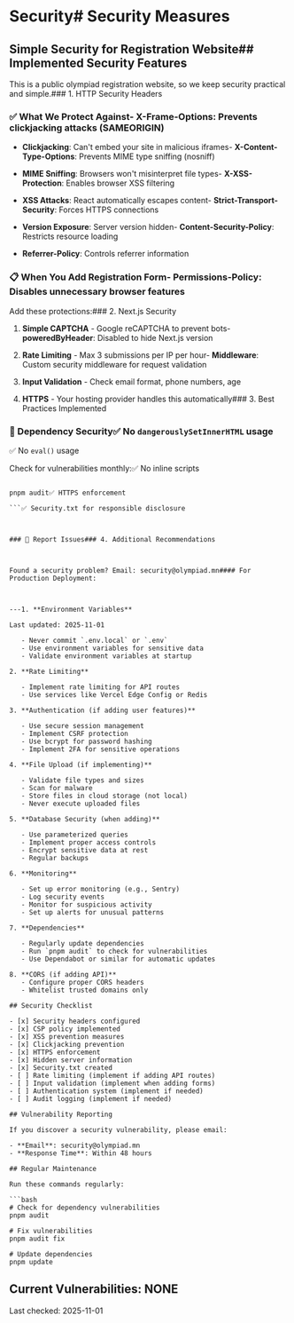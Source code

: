 # Security# Security Measures



## Simple Security for Registration Website## Implemented Security Features



This is a public olympiad registration website, so we keep security practical and simple.### 1. HTTP Security Headers



### ✅ What We Protect Against- **X-Frame-Options**: Prevents clickjacking attacks (SAMEORIGIN)

- **Clickjacking**: Can't embed your site in malicious iframes- **X-Content-Type-Options**: Prevents MIME type sniffing (nosniff)

- **MIME Sniffing**: Browsers won't misinterpret file types- **X-XSS-Protection**: Enables browser XSS filtering

- **XSS Attacks**: React automatically escapes content- **Strict-Transport-Security**: Forces HTTPS connections

- **Version Exposure**: Server version hidden- **Content-Security-Policy**: Restricts resource loading

- **Referrer-Policy**: Controls referrer information

### 📋 When You Add Registration Form- **Permissions-Policy**: Disables unnecessary browser features



Add these protections:### 2. Next.js Security



1. **Simple CAPTCHA** - Google reCAPTCHA to prevent bots- **poweredByHeader**: Disabled to hide Next.js version

2. **Rate Limiting** - Max 3 submissions per IP per hour- **Middleware**: Custom security middleware for request validation

3. **Input Validation** - Check email format, phone numbers, age

4. **HTTPS** - Your hosting provider handles this automatically### 3. Best Practices Implemented



### 🔧 Dependency Security✅ No `dangerouslySetInnerHTML` usage

✅ No `eval()` usage

Check for vulnerabilities monthly:✅ No inline scripts

```bash✅ Input sanitization ready

pnpm audit✅ HTTPS enforcement

```✅ Security.txt for responsible disclosure



### 📧 Report Issues### 4. Additional Recommendations



Found a security problem? Email: security@olympiad.mn#### For Production Deployment:



---1. **Environment Variables**

Last updated: 2025-11-01

   - Never commit `.env.local` or `.env`
   - Use environment variables for sensitive data
   - Validate environment variables at startup

2. **Rate Limiting**

   - Implement rate limiting for API routes
   - Use services like Vercel Edge Config or Redis

3. **Authentication (if adding user features)**

   - Use secure session management
   - Implement CSRF protection
   - Use bcrypt for password hashing
   - Implement 2FA for sensitive operations

4. **File Upload (if implementing)**

   - Validate file types and sizes
   - Scan for malware
   - Store files in cloud storage (not local)
   - Never execute uploaded files

5. **Database Security (when adding)**

   - Use parameterized queries
   - Implement proper access controls
   - Encrypt sensitive data at rest
   - Regular backups

6. **Monitoring**

   - Set up error monitoring (e.g., Sentry)
   - Log security events
   - Monitor for suspicious activity
   - Set up alerts for unusual patterns

7. **Dependencies**

   - Regularly update dependencies
   - Run `pnpm audit` to check for vulnerabilities
   - Use Dependabot or similar for automatic updates

8. **CORS (if adding API)**
   - Configure proper CORS headers
   - Whitelist trusted domains only

## Security Checklist

- [x] Security headers configured
- [x] CSP policy implemented
- [x] XSS prevention measures
- [x] Clickjacking prevention
- [x] HTTPS enforcement
- [x] Hidden server information
- [x] Security.txt created
- [ ] Rate limiting (implement if adding API routes)
- [ ] Input validation (implement when adding forms)
- [ ] Authentication system (implement if needed)
- [ ] Audit logging (implement if needed)

## Vulnerability Reporting

If you discover a security vulnerability, please email:

- **Email**: security@olympiad.mn
- **Response Time**: Within 48 hours

## Regular Maintenance

Run these commands regularly:

```bash
# Check for dependency vulnerabilities
pnpm audit

# Fix vulnerabilities
pnpm audit fix

# Update dependencies
pnpm update
```

## Current Vulnerabilities: NONE

Last checked: 2025-11-01
